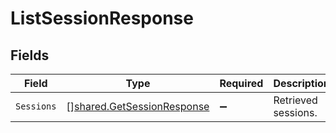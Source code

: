 # ListSessionResponse


## Fields

| Field                                                                    | Type                                                                     | Required                                                                 | Description                                                              |
| ------------------------------------------------------------------------ | ------------------------------------------------------------------------ | ------------------------------------------------------------------------ | ------------------------------------------------------------------------ |
| `Sessions`                                                               | [][shared.GetSessionResponse](../../models/shared/getsessionresponse.md) | :heavy_minus_sign:                                                       | Retrieved sessions.                                                      |